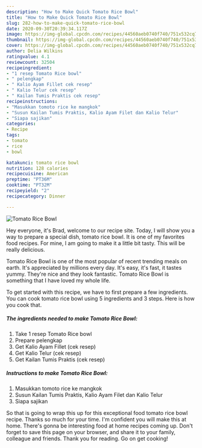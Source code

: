 ```yaml
---
description: "How to Make Quick Tomato Rice Bowl"
title: "How to Make Quick Tomato Rice Bowl"
slug: 282-how-to-make-quick-tomato-rice-bowl
date: 2020-09-30T20:39:34.117Z
image: https://img-global.cpcdn.com/recipes/44560aeb0740f740/751x532cq70/tomato-rice-bowl-foto-resep-utama.jpg
thumbnail: https://img-global.cpcdn.com/recipes/44560aeb0740f740/751x532cq70/tomato-rice-bowl-foto-resep-utama.jpg
cover: https://img-global.cpcdn.com/recipes/44560aeb0740f740/751x532cq70/tomato-rice-bowl-foto-resep-utama.jpg
author: Delia Wilkins
ratingvalue: 4.1
reviewcount: 32504
recipeingredient:
- "1 resep Tomato Rice bowl"
- " pelengkap"
- " Kalio Ayam Fillet cek resep"
- " Kalio Telur cek resep"
- " Kailan Tumis Praktis cek resep"
recipeinstructions:
- "Masukkan tomoto rice ke mangkok"
- "Susun Kailan Tumis Praktis, Kalio Ayam Filet dan Kalio Telur"
- "Siapa sajikan"
categories:
- Recipe
tags:
- tomato
- rice
- bowl

katakunci: tomato rice bowl 
nutrition: 128 calories
recipecuisine: American
preptime: "PT36M"
cooktime: "PT32M"
recipeyield: "2"
recipecategory: Dinner

---
```



![Tomato Rice Bowl](https://img-global.cpcdn.com/recipes/44560aeb0740f740/751x532cq70/tomato-rice-bowl-foto-resep-utama.jpg)

Hey everyone, it's Brad, welcome to our recipe site. Today, I will show you a way to prepare a special dish, tomato rice bowl. It is one of my favorites food recipes. For mine, I am going to make it a little bit tasty. This will be really delicious.

Tomato Rice Bowl is one of the most popular of recent trending meals on earth. It's appreciated by millions every day. It's easy, it's fast, it tastes yummy. They're nice and they look fantastic. Tomato Rice Bowl is something that I have loved my whole life.




To get started with this recipe, we have to first prepare a few ingredients. You can cook tomato rice bowl using 5 ingredients and 3 steps. Here is how you cook that.

<!--inarticleads1-->

##### The ingredients needed to make Tomato Rice Bowl:

1. Take 1 resep Tomato Rice bowl
1. Prepare  pelengkap
1. Get  Kalio Ayam Fillet (cek resep)
1. Get  Kalio Telur (cek resep)
1. Get  Kailan Tumis Praktis (cek resep)




<!--inarticleads2-->

##### Instructions to make Tomato Rice Bowl:

1. Masukkan tomoto rice ke mangkok
1. Susun Kailan Tumis Praktis, Kalio Ayam Filet dan Kalio Telur
1. Siapa sajikan




So that is going to wrap this up for this exceptional food tomato rice bowl recipe. Thanks so much for your time. I'm confident you will make this at home. There's gonna be interesting food at home recipes coming up. Don't forget to save this page on your browser, and share it to your family, colleague and friends. Thank you for reading. Go on get cooking!
